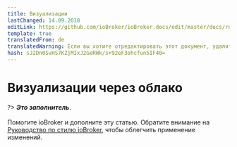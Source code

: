 ```yaml
---
title: Визуализации
lastChanged: 14.09.2018
editLink: https://github.com/ioBroker/ioBroker.docs/edit/master/docs/ru/cloud/viz.md
template: true
translatedFrom: de
translatedWarning: Если вы хотите отредактировать этот документ, удалите поле «translationFrom», в противном случае этот документ будет снова автоматически переведен
hash: sJ2Dn0SvHS7KZjMIxJ2GeRWk/s+92eF3ohcfun5IF40=
---
```

# Визуализации через облако
?> ***Это заполнитель***.<br><br> Помогите ioBroker и дополните эту статью. Обратите внимание на [Руководство по стилю ioBroker](community/styleguidedoc), чтобы облегчить применение изменений.